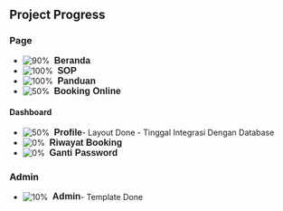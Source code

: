 ## Project Progress

### Page
- <div style="display: flex; align-items: center;">
    <div>
    <img src="https://progress-bar.dev/90" alt="90%" style="margin-right: 8px;"/> </div>
    <div style="font-family: 'Arial', sans-serif; font-size: 16px; font-weight: bold;">Beranda</div>
  </div>
- <div style="display: flex; align-items: center;">
    <img src="https://progress-bar.dev/100" alt="100%" style="margin-right: 8px;"/> 
    <span style="font-family: 'Arial', sans-serif; font-size: 16px; font-weight: bold;">SOP</span>
  </div>
- <div style="display: flex; align-items: center;">
    <img src="https://progress-bar.dev/100" alt="100%" style="margin-right: 8px;"/> 
    <span style="font-family: 'Arial', sans-serif; font-size: 16px; font-weight: bold;">Panduan</span>
  </div>
- <div style="display: flex; align-items: center;">
    <img src="https://progress-bar.dev/50" alt="50%" style="margin-right: 8px;"/> 
    <span style="font-family: 'Arial', sans-serif; font-size: 16px; font-weight: bold;">Booking Online</span>
  </div>

#### Dashboard
- <div style="display: flex; align-items: center;">
    <img src="https://progress-bar.dev/50" alt="50%" style="margin-right: 8px;"/> 
    <span style="font-family: 'Arial', sans-serif; font-size: 16px; font-weight: bold;">Profile</span> - Layout Done - Tinggal Integrasi Dengan Database
  </div>
- <div style="display: flex; align-items: center;">
    <img src="https://progress-bar.dev/0" alt="0%" style="margin-right: 8px;"/> 
    <span style="font-family: 'Arial', sans-serif; font-size: 16px; font-weight: bold;">Riwayat Booking</span>
  </div>
- <div style="display: flex; align-items: center;">
    <img src="https://progress-bar.dev/0" alt="0%" style="margin-right: 8px;"/> 
    <span style="font-family: 'Arial', sans-serif; font-size: 16px; font-weight: bold;">Ganti Password</span>
  </div>

### Admin
- <div style="display: flex; align-items: center;">
    <img src="https://progress-bar.dev/10" alt="10%" style="margin-right: 8px;"/> 
    <span style="font-family: 'Arial', sans-serif; font-size: 16px; font-weight: bold;">Admin</span> - Template Done
  </div>
